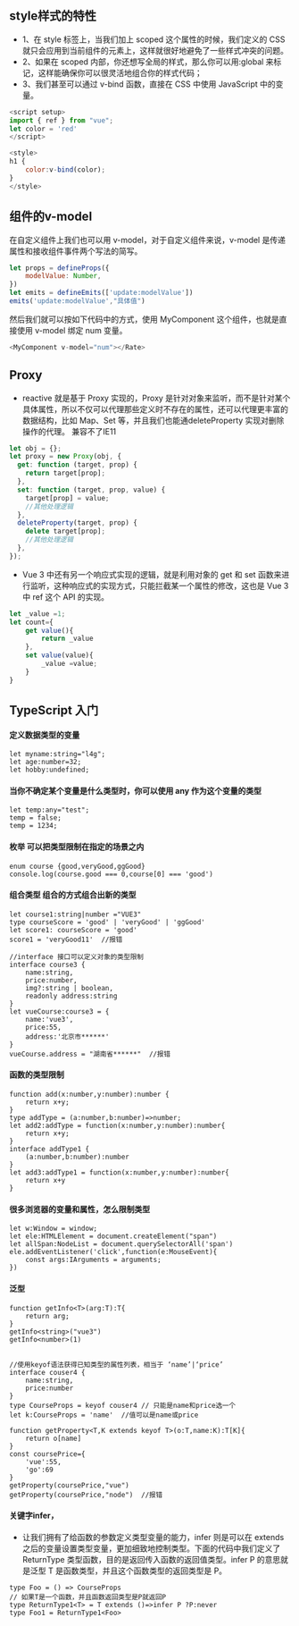 ## style样式的特性
* 1、在 style 标签上，当我们加上 scoped 这个属性的时候，我们定义的 CSS 就只会应用到当前组件的元素上，这样就很好地避免了一些样式冲突的问题。
* 2、如果在 scoped 内部，你还想写全局的样式，那么你可以用:global 来标记，这样能确保你可以很灵活地组合你的样式代码；
* 3、我们甚至可以通过 v-bind 函数，直接在 CSS 中使用 JavaScript 中的变量。
```javascript
<script setup>
import { ref } from "vue";
let color = 'red'
</script>

<style>
h1 {  
    color:v-bind(color);
}
</style>
```

## 组件的v-model
在自定义组件上我们也可以用 v-model，对于自定义组件来说，v-model 是传递属性和接收组件事件两个写法的简写。
```javascript
let props = defineProps({
    modelValue: Number,
})
let emits = defineEmits(['update:modelValue'])
emits('update:modelValue',"具体值")
```
然后我们就可以按如下代码中的方式，使用 MyComponent 这个组件，也就是直接使用 v-model 绑定 num 变量。
```javascript
<MyComponent v-model="num"></Rate>
```


## Proxy
* reactive 就是基于 Proxy 实现的，Proxy 是针对对象来监听，而不是针对某个具体属性，所以不仅可以代理那些定义时不存在的属性，还可以代理更丰富的数据结构，比如 Map、Set 等，并且我们也能通deleteProperty 实现对删除操作的代理。
兼容不了IE11
```javascript
let obj = {};
let proxy = new Proxy(obj, {
  get: function (target, prop) {
    return target[prop];
  },
  set: function (target, prop, value) {
    target[prop] = value;
    //其他处理逻辑
  },
  deleteProperty(target, prop) {
    delete target[prop];
    //其他处理逻辑
  },
});
```
* Vue 3 中还有另一个响应式实现的逻辑，就是利用对象的 get 和 set 函数来进行监听，这种响应式的实现方式，只能拦截某一个属性的修改，这也是 Vue 3 中 ref 这个 API 的实现。
```javascript
let _value =1;
let count={
    get value(){
        return _value
    },
    set value(value){
        _value =value;
    }
}
```



## TypeScript 入门

#### 定义数据类型的变量
```
let myname:string="l4g";
let age:number=32;
let hobby:undefined;
```

#### 当你不确定某个变量是什么类型时，你可以使用 any 作为这个变量的类型
```
let temp:any="test";
temp = false;
temp = 1234;
```
#### 枚举 可以把类型限制在指定的场景之内
```
enum course {good,veryGood,ggGood}
console.log(course.good === 0,course[0] === 'good')
```

#### 组合类型 组合的方式组合出新的类型
```
let course1:string|number ="VUE3"
type courseScore = 'good' | 'veryGood' | 'ggGood'
let score1: courseScore = 'good'
score1 = 'veryGood11'  //报错

//interface 接口可以定义对象的类型限制
interface course3 {
    name:string,
    price:number,
    img?:string | boolean,
    readonly address:string
}
let vueCourse:course3 = {
    name:'vue3',
    price:55,
    address:'北京市******'
}
vueCourse.address = "湖南省******"  //报错
```

#### 函数的类型限制
```
function add(x:number,y:number):number {
    return x+y;
}
type addType = (a:number,b:number)=>number;
let add2:addType = function(x:number,y:number):number{
    return x+y;
}
interface addType1 {
    (a:number,b:number):number
}
let add3:addType1 = function(x:number,y:number):number{
    return x+y
}
```

#### 很多浏览器的变量和属性，怎么限制类型
```
let w:Window = window;
let ele:HTMLElement = document.createElement("span")
let allSpan:NodeList = document.querySelectorAll('span')
ele.addEventListener('click',function(e:MouseEvent){
    const args:IArguments = arguments;
})
```

#### 泛型
```
function getInfo<T>(arg:T):T{
    return arg;
}
getInfo<string>("vue3")
getInfo<number>(1)


//使用keyof语法获得已知类型的属性列表，相当于 ‘name’|‘price’
interface couser4 {
    name:string,
    price:number
}
type CourseProps = keyof couser4 // 只能是name和price选一个
let k:CourseProps = 'name'  //值可以是name或price

function getProperty<T,K extends keyof T>(o:T,name:K):T[K]{
    return o[name]
}
const coursePrice={
    'vue':55,
    'go':69
}
getProperty(coursePrice,"vue")
getProperty(coursePrice,"node")  //报错
```

#### 关键字infer，
* <T> 让我们拥有了给函数的参数定义类型变量的能力，infer 则是可以在 extends 之后的变量设置类型变量，更加细致地控制类型。下面的代码中我们定义了 ReturnType 类型函数，目的是返回传入函数的返回值类型。infer P 的意思就是泛型 T 是函数类型，并且这个函数类型的返回类型是 P。
```
type Foo = () => CourseProps
// 如果T是一个函数，并且函数返回类型是P就返回P
type ReturnType1<T> = T extends ()=>infer P ?P:never 
type Foo1 = ReturnType1<Foo>
```



